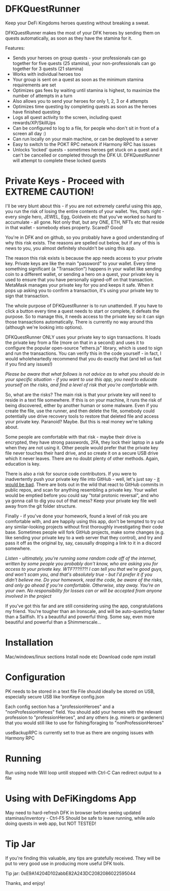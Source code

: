 # DFKQuestRunner
Keep your DeFi Kingdoms heroes questing without breaking a sweat.

DFKQuestRunner makes the most of your DFK heroes by sending them on quests automatically, as soon as they have the stamina for it.

Features:
 - Sends your heroes on group quests - your professionals can go together for five quests (25 stamina), your non-professionals can go together for 3 quests (21 stamina)
 - Works with individual heroes too
 - Your group is sent on a quest as soon as the minimum stamina requirements are set
 - Optimizes gas fees by waiting until stamina is highest, to maximize the number of attempts in a turn
 - Also allows you to send your heroes for only 1, 2, 3 or 4 attempts
 - Optimizes time questing by completing quests as soon as the heroes have finished questing
 - Logs all quest activity to the screen, including quest rewards/XP/SkillUps
 - Can be configured to log to a file, for people who don't sit in front of a screen all day :)
 - Can run locally on your main machine, or can be deployed to a server
 - Easy to switch to the POKT RPC network if Harmony RPC has issues
 - Unlocks 'locked' quests - sometimes heroes get stuck on a quest and it can't be cancelled or completed through the DFK UI. DFKQuestRunner will attempt to complete these locked quests


# Private Keys - Proceed with EXTREME CAUTION!
I'll be very blunt about this - if you are not extremely careful using this app, you run the risk of losing the entire contents of your wallet. Yes, thats right - every single hero, JEWEL, Egg, Goldvein etc that you've worked so hard to accumulate - all gone. Not only that, but any ONE, ETH, NFTs etc that reside in that wallet - somebody elses property. Scared? Good!

You're in DFK and on github, so you probably have a good understanding of why this risk exists. The reasons are spelled out below, but if any of this is news to you, you almost definitely shouldn't be using this app.

The reason this risk exists is because the app needs access to your private key. Private keys are like the main "password" to your wallet. Every time something significant (a "Transaction") happens in your wallet like sending coin to a different wallet, or sending a hero on a quest, your private key is used to ensure that you have personally signed-off on that transaction. MetaMask manages your private key for you and keeps it safe. When it pops up asking you to confirm a transaction, it's using your private key to sign that transaction.

The whole purpose of DFKQuestRunner is to run unattended. If you have to click a button every time a quest needs to start or complete, it defeats the purpose. So to manage this, it needs access to the private key so it can sign those transactions automatically. There is currently no way around this (although we're looking into options).

DFKQuestRunner ONLY uses your private key to sign transactions. It loads the private key from a file (more on that in a second) and uses it to configure the popular open-source "ethers.js" library, which is used to sign and run the transactions. You can verify this in the code yourself - in fact, I would wholeheartedly recommend that you do exactly that (and tell us fast if you find any issues!)

*Please be aware that what follows is not advice as to what you should do in your specific situation - if you want to use this app, you need to educate yourself on the risks, and find a level of risk that you're comfortable with.*

So, what are the risks? The main risk is that your private key will need to reside in a text file somewhere. If this is on your machine, it runs the risk of being discovered, either by another human or some malware. Even if you create the file, use the runner, and then delete the file, somebody could potentially use drive recovery tools to restore that deleted file and access your private key. Paranoid? Maybe. But this is real money we're talking about.

Some people are comfortable with that risk - maybe their drive is encrypted, they have strong passwords, 2FA, they lock their laptop in a safe when they are not using it. Other people would prefer that the private key file never touches their hard drive, and so create it on a secure USB drive which it never leaves. There are no doubt plenty of other methods. Again, education is key. 

There is also a risk for source code contributors. If you were to inadvertently push your private key file into GitHub - well, let's just say - [it would be bad](https://www.youtube.com/watch?v=jyaLZHiJJnE). There are bots out in the wild that react to GitHub commits in public repos, and scan for anything resembling a private key. Your wallet would be emptied before you could say "total protonic reversal", and who ya gonna call to dig you out of that mess? Keep your private key file well away from the git folder structure.

Finally - if you've done your homework, found a level of risk you are comfortable with, and are happily using this app, don't be tempted to try out any similar-looking projects without first thoroughly investigating their code base. Sometimes people will fork GitHub projects, make some changes (e.g. like sending your private key to a web server that they control), and try and pass it off as the original by, say, casusally dropping a link to it in a discord somewhere.

*Listen - ultimately, you're running some random code off of the internet, written by some people you probably don't know, who are asking you for access to your private key. WTF???!!??! I can tell you that we're good guys, and won't scam you, and that's absolutely true - but I'd prefer it if you didn't believe me. Do your homework, read the code, be aware of the risks, and only go ahead if you're comfortable. Otherwise, stay away. You're on your own. No responsibility for losses can or will be accepted from anyone involved in the project*

If you've got this far and are still considering using the app, congratulations my friend. You're tougher than an Ironscale, and will be auto-questing faster than a Sailfish. It's a beautiful and powerful thing. Some say, even more beautiful and powerful than a Shimmerscale...


# Installation
Mac/windows/linux sections
Install node etc
Download code
npm install


# Configuration
PK needs to be stored in a text file
File should ideally be stored on USB, especially secure USB like IronKeye
config.json

Each config section has a "professionHeroes" and a "nonProfessionHeroes" field. You should add your heroes with the relevant profession to "professionHeroes", and any others (e.g. miners or gardeners) that you would still like to use for fishing/foraging to "nonProfessionHeroes"

useBackupRPC is currently set to true as there are ongoing issues with Harmony RPC


# Running
Run using node
Will loop untill stopped with Ctrl-C
Can redirect output to a file 


# Using with DeFiKingdoms App
May need to hard-refresh DFK in browser before seeing updated staminas/inventory - Ctrl-F5
Should be safe to leave running, while aslo doing quests in web app, but NOT TESTED!


# Tip Jar
If you're finding this valuable, any tips are gratefully received. They will be put to very good use in producing more useful DFK tools.

Tip jar: 0xE9A14204D102abbE82A243DC2082086022595044

Thanks, and enjoy!
